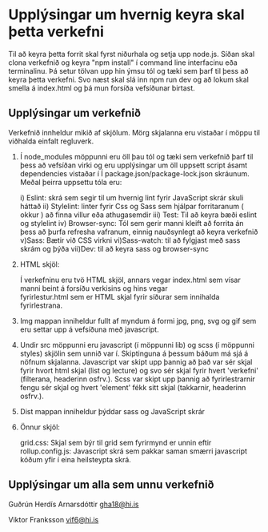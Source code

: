 # Upplýsingar um hvernig keyra skal þetta verkefni

Til að keyra þetta forrit skal fyrst niðurhala og setja upp node.js. Síðan skal clona verkefnið og keyra "npm install" í 
command line interfacinu eða terminalinu. Þá setur tölvan upp hin ýmsu tól og tæki sem þarf til þess að keyra þetta verkefni. Svo næst skal slá inn npm run dev og að lokum skal smella á index.html og þá mun forsíða vefsíðunar birtast.



## Upplýsingar um verkefnið

Verkefnið innheldur mikið af skjölum. Mörg skjalanna eru vistaðar í möppu til viðhalda einfalt regluverk.

1) Í node_modules möppunni eru öll þau tól og tæki sem verkefnið þarf til þess að vefsíðan virki og eru upplýsingar um öll
   uppsett script ásamt dependencies vistaðar í Í package.json/package-lock.json skráunum. Meðal þeirra uppsettu tóla eru:
   
   i) Eslint: skrá sem segir til um hvernig lint fyrir JavaScript skrár skuli háttað
   ii) Stylelint: linter fyrir Css og Sass sem hjálpar forritaranum ( okkur ) að finna villur eða athugasemdir
   iii) Test: Til að keyra bæði eslint og stylelint
   iv) Browser-sync: Tól sem gerir manni kleift að forrita án þess að þurfa refresha vafranum, 
       einnig nauðsynlegt að keyra verkefnið
   v)Sass: Bætir við CSS virkni
   vi)Sass-watch: til að fylgjast með sass skrám og þýða
   vii)Dev: til að keyra sass og browser-sync


2) HTML skjöl:
   
   Í verkefninu eru tvö HTML skjöl, annars vegar index.html sem vísar manni beint á forsíðu verkisins og hins vegar        
   fyrirlestur.html sem er HTML skjal fyrir síðurar sem innihalda fyrirlestrana.


3) Img mappan inniheldur fullt af myndum á formi jpg, png, svg og gif sem eru settar upp á vefsíðuna með javascript.


4) Undir src möppunni eru javascript (í möppunni lib) og scss (í möppunni styles) skjölin sem unnið var í. Skiptinguna á þessum báðum má sjá á nöfnum skjalanna. Javascript var skipt upp þannig að það var sér skjal fyrir hvort html skjal (list og lecture) og svo sér skjal fyrir hvert 'verkefni' (filterana, headerinn osfrv.). Scss var skipt upp þannig að fyrirlestrarnir fengu sér skjal og hvert 'element' fékk sitt skjal (takkarnir, headerinn osfrv.).


5) Dist mappan inniheldur þýddar sass og JavaScript skrár


6) Önnur skjöl:
   
   grid.css: Skjal sem býr til grid sem fyrirmynd er unnin eftir
   rollup.config.js: Javascript skrá sem pakkar saman smærri javascript kóðum yfir í eina heilsteypta skrá.



## Upplýsingar um alla sem unnu verkefnið

Guðrún Herdís Arnarsdóttir gha18@hi.is

Viktor Franksson vif6@hi.is
